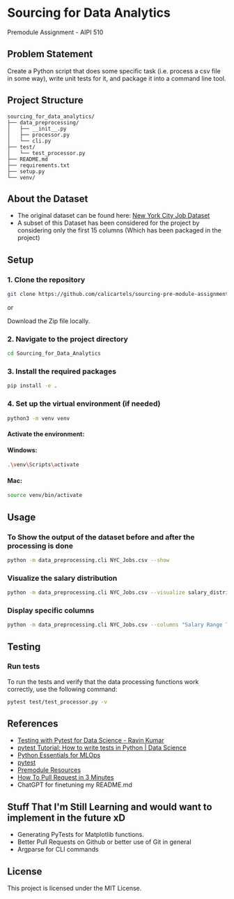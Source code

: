 # Sourcing for Data Analytics

Premodule Assignment - AIPI 510 

## Problem Statement

Create a Python script that does some specific task (i.e. process a csv file in some way), write unit tests for it, and package it into a command line tool.

## Project Structure

```plaintext
sourcing_for_data_analytics/
├── data_preprocessing/
│   ├── __init__.py
│   ├── processor.py
│   └── cli.py
├── test/
│   └── test_processor.py
├── README.md
├── requirements.txt
├── setup.py
└── venv/  
```
## About the Dataset

- The original dataset can be found here: [New York City Job Dataset](https://www.kaggle.com/datasets/anoopjohny/new-york-city-job-dataset)
- A subset of this Dataset has been considered for the project by considering only the first 15 columns (Which has been packaged in the project)

## Setup

### 1. Clone the repository
```bash
git clone https://github.com/calicartels/sourcing-pre-module-assignment.git
```

or 

Download the Zip file locally.

### 2. Navigate to the project directory
```bash
cd Sourcing_for_Data_Analytics
```

### 3. Install the required packages
```bash
pip install -e .
```

### 4. Set up the virtual environment (if needed)

```bash
python3 -m venv venv
```
#### Activate the environment:
#### Windows:

```bash
.\venv\Scripts\activate
```
#### Mac:

```bash
source venv/bin/activate
```


## Usage

### To Show the output of the dataset before and after the processing is done
```bash
python -m data_preprocessing.cli NYC_Jobs.csv --show
```

### Visualize the salary distribution
```bash
python -m data_preprocessing.cli NYC_Jobs.csv --visualize salary_distribution.png
```

### Display specific columns
```bash
python -m data_preprocessing.cli NYC_Jobs.csv --columns "Salary Range To"
```

## Testing

### Run tests
To run the tests and verify that the data processing functions work correctly, use the following command:

```bash
pytest test/test_processor.py -v
```

## References

- [Testing with Pytest for Data Science - Ravin Kumar](https://www.youtube.com/watch?v=dY1nNtDTruE)
- [pytest Tutorial: How to write tests in Python | Data Science](https://www.youtube.com/watch?v=bhjaQssIXiw)
- [Python Essentials for MLOps](https://www.coursera.org/learn/python-mlops-duke/home/welcome)
- [pytest](https://docs.pytest.org/en/stable/explanation/fixtures.html)
- [Premodule Resources](https://canvas.duke.edu/courses/40118/files/1500172?module_item_id=272098)
- [How To Pull Request in 3 Minutes](https://www.youtube.com/watch?v=jRLGobWwA3Y)
- ChatGPT for finetuning my README.md
  
## Stuff That I'm Still Learning and would want to implement in the future xD

- Generating PyTests for Matplotlib functions.
- Better Pull Requests on Github or better use of Git in general
- Argparse for CLI commands

## License

This project is licensed under the MIT License.
